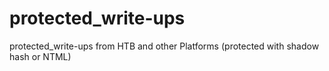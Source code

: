 # protected_write-ups
protected_write-ups from HTB and other Platforms (protected with shadow hash or NTML)
